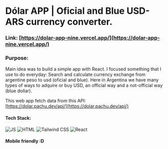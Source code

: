 # Dólar APP | Oficial and Blue USD-ARS currency converter.

### Link: [https://dolar-app-nine.vercel.app/](https://dolar-app-nine.vercel.app/)

### Purpose:

Main idea was to build a simple app with React. I focused something that I use to do everyday: Search and calculate currency exchange from argentine peso to usd (oficial and blue).
Here in Argentina we have many types of ways to adquire or buy USD, an official way and a not-official way (blue dollar).

This web app fetch data from this API:  
[https://dolar.pachu.dev/api/](https://dolar.pachu.dev/api/)

#### Tech Stack:

<img alt="JS" src="https://img.shields.io/badge/JavaScript-323330?style=for-the-badge&logo=javascript&logoColor=F7DF1E">
<img alt="HTML" src="https://img.shields.io/badge/HTML5-E34F26?style=for-the-badge&logo=html5&logoColor=white">
<img alt="Tailwind CSS" src="https://img.shields.io/badge/Tailwind CSS-1572B6?style=for-the-badge&logo=tailwindcss&logoColor=white">
<img alt="React" src="https://img.shields.io/badge/React-20232A?style=for-the-badge&logo=react&logoColor=61DAFB">


#### Mobile friendly :D
